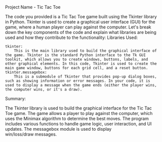 Project Name - Tic Tac Toe 

The code you provided is a Tic Tac Toe game built using the Tkinter library in Python. Tkinter is used to create a graphical user interface (GUI) for the game, where a human player can play against the computer. Let's break down the key components of the code and explain what libraries are being used and how they contribute to the functionality:
Libraries Used:

    tkinter:
        This is the main library used to build the graphical interface of the game. Tkinter is the standard Python interface to the Tk GUI toolkit, which allows you to create windows, buttons, labels, and other graphical elements. In this code, Tkinter is used to create the main game window, buttons for each grid cell, and a reset button.
    tkinter.messagebox:
        This is a submodule of Tkinter that provides pop-up dialog boxes, such as showing information or error messages. In your code, it is used to display a message when the game ends (either the player wins, the computer wins, or it's a draw).

Summary:

The Tkinter library is used to build the graphical interface for the Tic Tac Toe game. The game allows a player to play against the computer, 
which uses the Minimax algorithm to determine the best moves. The program includes various functions to handle game logic, user interaction, and UI updates. 
The messagebox module is used to display win/loss/draw messages.
